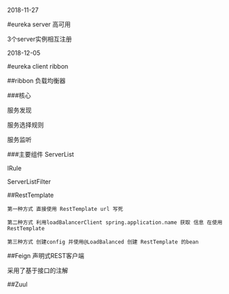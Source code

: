 2018-11-27

#eureka server 高可用

3个server实例相互注册


2018-12-05

#eureka client ribbon

##ribbon 负载均衡器

###核心

服务发现

服务选择规则

服务监听

###主要组件
ServerList

IRule

ServerListFilter


##RestTemplate
    
    第一种方式 直接使用 RestTemplate url 写死
    
    第二种方式 利用loadBalancerClient spring.application.name 获取 信息 在使用RestTemplate
    
    第三种方式 创建config 并使用@LoadBalanced 创建 RestTemplate 的bean

##Feign
声明式REST客户端

采用了基于接口的注解


##Zuul



